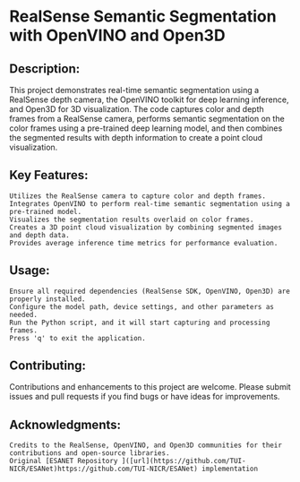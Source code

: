 # RealSense Semantic Segmentation with OpenVINO and Open3D
## Description:
This project demonstrates real-time semantic segmentation using a RealSense depth camera, the OpenVINO toolkit for deep learning inference, and Open3D for 3D visualization. The code captures color and depth frames from a RealSense camera, performs semantic segmentation on the color frames using a pre-trained deep learning model, and then combines the segmented results with depth information to create a point cloud visualization.

## Key Features:

    Utilizes the RealSense camera to capture color and depth frames.
    Integrates OpenVINO to perform real-time semantic segmentation using a pre-trained model.
    Visualizes the segmentation results overlaid on color frames.
    Creates a 3D point cloud visualization by combining segmented images and depth data.
    Provides average inference time metrics for performance evaluation.

##  Usage:

    Ensure all required dependencies (RealSense SDK, OpenVINO, Open3D) are properly installed.
    Configure the model path, device settings, and other parameters as needed.
    Run the Python script, and it will start capturing and processing frames.
    Press 'q' to exit the application.

##  Contributing:
Contributions and enhancements to this project are welcome. Please submit issues and pull requests if you find bugs or have ideas for improvements.

##  Acknowledgments:

    Credits to the RealSense, OpenVINO, and Open3D communities for their contributions and open-source libraries.
    Original [ESANET Repository ]([url](https://github.com/TUI-NICR/ESANet)https://github.com/TUI-NICR/ESANet) implementation
